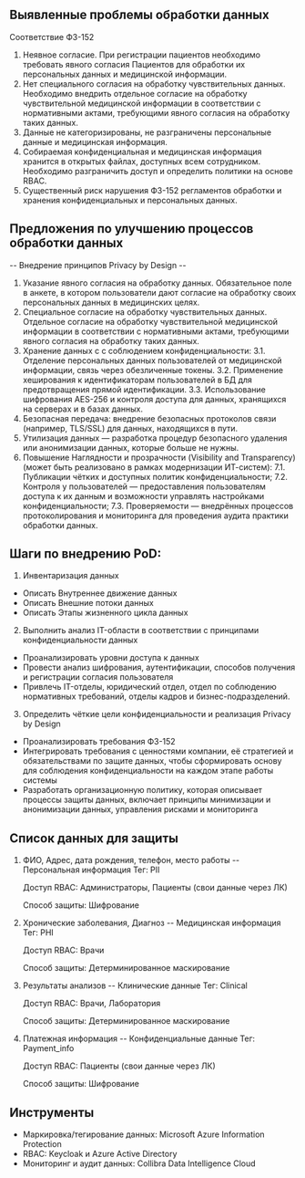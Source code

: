 ## Выявленные проблемы обработки данных

Соответствие ФЗ-152
1. Неявное согласие. При регистрации пациентов необходимо требовать явного согласия Пациентов для обработки их персональных данных и медицинской информации.
2. Нет специального согласия на обработку чувствительных данных. Необходимо внедрить отдельное согласие на обработку чувствительной медицинской информации в соответствии с нормативными актами, требующими явного согласия на обработку таких данных.
3. Данные не категоризированы, не разграничены персональные данные и медицинская информация.
4. Собираемая конфиденциальная и медицинская информация хранится в открытых файлах, доступных всем сотрудником. Необходимо разграничить доступ и определить политики на основе RBAC.
5. Существенный риск нарушения ФЗ-152 регламентов обработки и хранения конфиденциальных и персональных данных.


## Предложения по улучшению процессов обработки данных

-- Внедрение принципов Privacy by Design --

1. Указание явного согласия на обработку данных. Обязательное поле в анкете, в котором пользователи дают согласие на обработку своих персональных данных в медицинских целях.
2. Специальное согласие на обработку чувствительных данных. Отдельное согласие на обработку чувствительной медицинской информации в соответствии с нормативными актами, требующими явного согласия на обработку таких данных.
3. Хранение данных с с соблюдением конфиденциальности:
   3.1. Отделение персональных данных пользователей от медицинской информации, связь через обезличенные токены.
   3.2. Применение хеширования к идентификаторам пользователей в БД для предотвращения прямой идентификации.
   3.3. Использование шифрования AES-256 и контроля доступа для данных, хранящихся на серверах и в базах данных.
5. Безопасная передача: внедрение безопасных протоколов связи (например, TLS/SSL) для данных, находящихся в пути.
6. Утилизация данных — разработка процедур безопасного удаления или анонимизации данных, которые больше не нужны.
7. Повышение Наглядности и прозрачности (Visibility and Transparency) (может быть реализовано в рамках модернизации ИТ-систем):
   7.1. Публикации чётких и доступных политик конфиденциальности;
   7.2. Контроля у пользователей — предоставления пользователям доступа к их данным и возможности управлять настройками конфиденциальности;
   7.3. Проверяемости — внедрённых процессов протоколирования и мониторинга для проведения аудита практики обработки данных.

## Шаги по внедрению PoD:

1. Инвентаризация данных
- Описать Внутреннее движение данных
- Описать Внешние потоки данных
- Описать Этапы жизненного цикла данных

2. Выполнить анализ IT-области в соответствии с принципами конфиденциальности данных
- Проанализировать уровни доступа к данных
- Провести анализ шифрования, аутентификации, способов получения и регистрации согласия пользователя
- Привлечь IT-отделы, юридический отдел, отдел по соблюдению нормативных требований, отделы кадров и бизнес-подразделений.

3. Определить чёткие цели конфиденциальности и реализация Privacy by Design
- Проанализировать требования ФЗ-152
- Интегрировать требования с ценностями компании, её стратегией и обязательствами по защите данных, чтобы сформировать основу для соблюдения конфиденциальности на каждом этапе работы системы
- Разработать организационную политику, которая описывает процессы защиты данных, включает принципы минимизации и анонимизации данных, управления рисками и мониторинга



## Список данных для защиты

1. ФИО, Адрес, дата рождения, телефон, место работы -- Персональная информация
   Тег: PII
   
   Доступ RBAC: Администраторы, Пациенты (свои данные через ЛК)
   
   Способ защиты: Шифрование
   

3. Хронические заболевания, Диагноз -- Медицинская информация
   Тег: PHI
   
   Доступ RBAC: Врачи
   
   Способ защиты: Детерминированное маскирование
   

5. Результаты анализов -- Клинические данные
   Тег: Clinical
   
   Доступ RBAC: Врачи, Лаборатория
   
   Способ защиты: Детерминированное маскирование
   

7. Платежная информация -- Конфиденциальные данные
   Тег: Payment_info
   
   Доступ RBAC: Пациенты (свои данные через ЛК)
   
   Способ защиты: Шифрование
   


## Инструменты

- Маркировка/тегирование данных: Microsoft Azure Information Protection
- RBAC: Keycloak и Azure Active Directory
- Мониторинг и аудит данных: Collibra Data Intelligence Cloud


